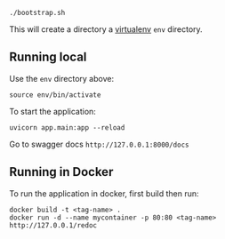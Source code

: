 ```
./bootstrap.sh
```

This will create a directory a [virtualenv](https://virtualenv.pypa.io/en/latest/) `env` directory.

## Running local

Use the `env` directory above:

```
source env/bin/activate
```

To start the application:

```
uvicorn app.main:app --reload
```
Go to swagger docs `http://127.0.0.1:8000/docs`

## Running in Docker

To run the application in docker, first build then run:

```
docker build -t <tag-name> .
docker run -d --name mycontainer -p 80:80 <tag-name>
http://127.0.0.1/redoc
```